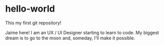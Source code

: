 # hello-world
This my first git repository!

Jaime here! I am an UX / UI Designer starting to learn to code. My biggest dream is to go to the moon and, someday, I'll make it possible.
